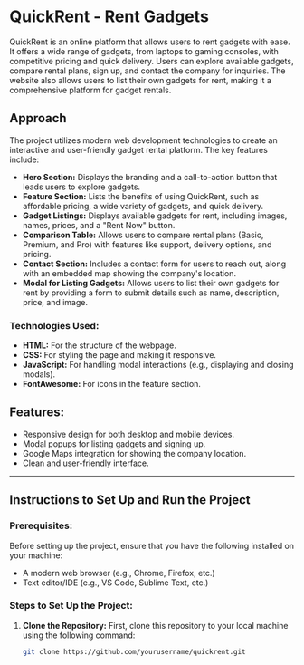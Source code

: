 # QuickRent - Rent Gadgets 

QuickRent is an online platform that allows users to rent gadgets with ease. It offers a wide range of gadgets, from laptops to gaming consoles, with competitive pricing and quick delivery. Users can explore available gadgets, compare rental plans, sign up, and contact the company for inquiries. The website also allows users to list their own gadgets for rent, making it a comprehensive platform for gadget rentals.

## Approach

The project utilizes modern web development technologies to create an interactive and user-friendly gadget rental platform. The key features include:

- **Hero Section:** Displays the branding and a call-to-action button that leads users to explore gadgets.
- **Feature Section:** Lists the benefits of using QuickRent, such as affordable pricing, a wide variety of gadgets, and quick delivery.
- **Gadget Listings:** Displays available gadgets for rent, including images, names, prices, and a "Rent Now" button.
- **Comparison Table:** Allows users to compare rental plans (Basic, Premium, and Pro) with features like support, delivery options, and pricing.
- **Contact Section:** Includes a contact form for users to reach out, along with an embedded map showing the company's location.
- **Modal for Listing Gadgets:** Allows users to list their own gadgets for rent by providing a form to submit details such as name, description, price, and image.

### Technologies Used:
- **HTML:** For the structure of the webpage.
- **CSS:** For styling the page and making it responsive.
- **JavaScript:** For handling modal interactions (e.g., displaying and closing modals).
- **FontAwesome:** For icons in the feature section.

## Features:
- Responsive design for both desktop and mobile devices.
- Modal popups for listing gadgets and signing up.
- Google Maps integration for showing the company location.
- Clean and user-friendly interface.

---

## Instructions to Set Up and Run the Project

### Prerequisites:
Before setting up the project, ensure that you have the following installed on your machine:
- A modern web browser (e.g., Chrome, Firefox, etc.)
- Text editor/IDE (e.g., VS Code, Sublime Text, etc.)

### Steps to Set Up the Project:

1. **Clone the Repository:**
   First, clone this repository to your local machine using the following command:
   ```bash
   git clone https://github.com/yourusername/quickrent.git
